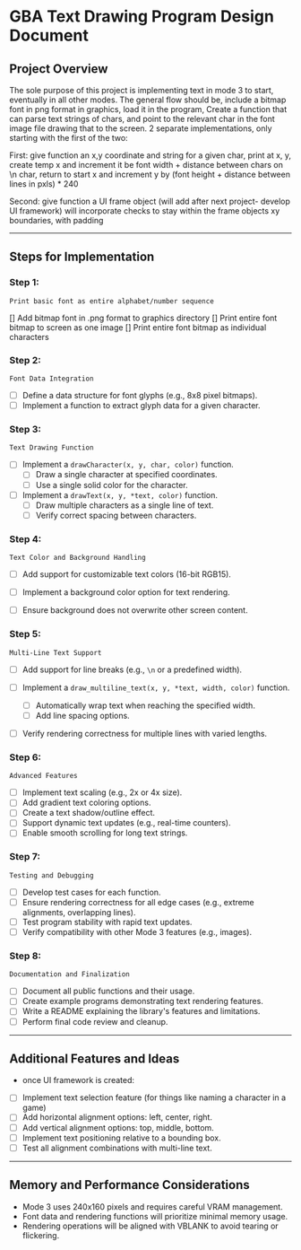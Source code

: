 # GBA Text Drawing Program Design Document

## Project Overview
The sole purpose of this project is implementing text in mode 3 to start, eventually in all other modes.
The general flow should be, include a bitmap font in png format in graphics, load it in the program,
Create a function that can parse text strings of chars, and point to the relevant char in the font image file
drawing that to the screen.
2 separate implementations, only starting with the first of the two:

First:
    give function an x,y coordinate and string 
    for a given char, print at x, y, create temp x and increment it be font width + distance between chars
    on \n char, return to start x and increment y by (font height + distance between lines in pxls) * 240

Second:
    give function a UI frame object (will add after next project- develop UI framework)
    will incorporate checks to stay within the frame objects xy boundaries, with padding

---

## Steps for Implementation

### Step 1:
    Print basic font as entire alphabet/number sequence
[] Add bitmap font in .png format to graphics directory
[] Print entire font bitmap to screen as one image
[] Print entire font bitmap as individual characters

### Step 2:
    Font Data Integration
- [ ] Define a data structure for font glyphs (e.g., 8x8 pixel bitmaps).
- [ ] Implement a function to extract glyph data for a given character.

### Step 3:
    Text Drawing Function
- [ ] Implement a `drawCharacter(x, y, char, color)` function.
  - [ ] Draw a single character at specified coordinates.
  - [ ] Use a single solid color for the character.

- [ ] Implement a `drawText(x, y, *text, color)` function.
  - [ ] Draw multiple characters as a single line of text.
  - [ ] Verify correct spacing between characters.

### Step 4:
    Text Color and Background Handling
- [ ] Add support for customizable text colors (16-bit RGB15).
- [ ] Implement a background color option for text rendering.
- [ ] Ensure background does not overwrite other screen content.


### Step 5: 
    Multi-Line Text Support
- [ ] Add support for line breaks (e.g., `\n` or a predefined width).

- [ ] Implement a `draw_multiline_text(x, y, *text, width, color)` function.
  - [ ] Automatically wrap text when reaching the specified width.
  - [ ] Add line spacing options.

- [ ] Verify rendering correctness for multiple lines with varied lengths.


### Step 6:
    Advanced Features
- [ ] Implement text scaling (e.g., 2x or 4x size).
- [ ] Add gradient text coloring options.
- [ ] Create a text shadow/outline effect.
- [ ] Support dynamic text updates (e.g., real-time counters).
- [ ] Enable smooth scrolling for long text strings.

### Step 7:
    Testing and Debugging
- [ ] Develop test cases for each function.
- [ ] Ensure rendering correctness for all edge cases (e.g., extreme alignments, overlapping lines).
- [ ] Test program stability with rapid text updates.
- [ ] Verify compatibility with other Mode 3 features (e.g., images).

### Step 8:
    Documentation and Finalization
- [ ] Document all public functions and their usage.
- [ ] Create example programs demonstrating text rendering features.
- [ ] Write a README explaining the library's features and limitations.
- [ ] Perform final code review and cleanup.

---

## Additional Features and Ideas
- once UI framework is created:
- [ ] Implement text selection feature (for things like naming a character in a game)
- [ ] Add horizontal alignment options: left, center, right.
- [ ] Add vertical alignment options: top, middle, bottom.
- [ ] Implement text positioning relative to a bounding box.
- [ ] Test all alignment combinations with multi-line text.

---

## Memory and Performance Considerations

- Mode 3 uses 240x160 pixels and requires careful VRAM management.
- Font data and rendering functions will prioritize minimal memory usage.
- Rendering operations will be aligned with VBLANK to avoid tearing or flickering.
